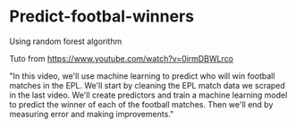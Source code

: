 # Predict-footbal-winners
Using random forest algorithm

Tuto from https://www.youtube.com/watch?v=0irmDBWLrco

"In this video, we'll use machine learning to predict who will win football matches in the EPL. We'll start by cleaning the EPL match data we scraped in the last video. We'll create predictors and train a machine learning model to predict the winner of each of the football matches. Then we'll end by measuring error and making improvements."
